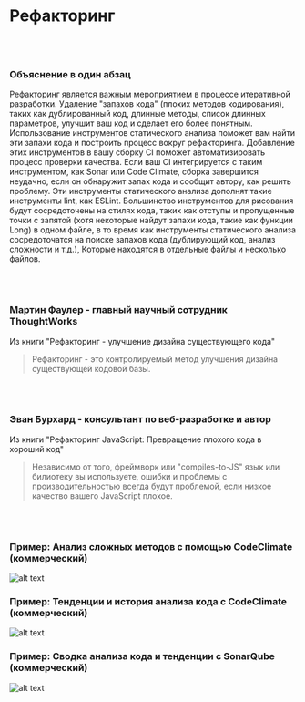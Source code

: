 # Рефакторинг

<br/><br/>

### Объяснение в один абзац

Рефакторинг является важным мероприятием в процессе итеративной разработки. Удаление "запахов кода" (плохих методов кодирования), таких как дублированный код, длинные методы, список длинных параметров, улучшит ваш код и сделает его более понятным. Использование инструментов статического анализа поможет вам найти эти запахи кода и построить процесс вокруг рефакторинга. Добавление этих инструментов в вашу сборку CI поможет автоматизировать процесс проверки качества. Если ваш CI интегрируется с таким инструментом, как Sonar или Code Climate, сборка завершится неудачно, если он обнаружит запах кода и сообщит автору, как решить проблему. Эти инструменты статического анализа дополнят такие инструменты lint, как ESLint. Большинство инструментов для рисования будут сосредоточены на стилях кода, таких как отступы и пропущенные точки с запятой (хотя некоторые найдут запахи кода, такие как функции Long) в одном файле, в то время как инструменты статического анализа сосредоточатся на поиске запахов кода (дублирующий код, анализ сложности и т.д.), Которые находятся в отдельные файлы и несколько файлов.

<br/><br/>


### Мартин Фаулер - главный научный сотрудник ThoughtWorks

Из книги "Рефакторинг - улучшение дизайна существующего кода"

> Рефакторинг - это контролируемый метод улучшения дизайна существующей кодовой базы.

<br/><br/>

### Эван Бурхард - консультант по веб-разработке и автор

Из книги "Рефакторинг JavaScript: Превращение плохого кода в хороший код"

> Независимо от того, фреймворк или
"compiles-to-JS" язык или билиотеку вы используете, ошибки и проблемы с производительностью
всегда будут проблемой, если низкое качество вашего JavaScript плохое.

<br/><br/>

### Пример: Анализ сложных методов с помощью CodeClimate (коммерческий)

![alt text](https://github.com/goldbergyoni/nodebestpractices/blob/master/assets/images/codeanalysis-climate-complex-methods.PNG "Complex methods analysis")

### Пример: Тенденции и история анализа кода с CodeClimate (коммерческий)

![alt text](https://github.com/goldbergyoni/nodebestpractices/blob/master/assets/images/codeanalysis-climate-history.PNG "Code analysis history")

### Пример: Сводка анализа кода и тенденции с SonarQube (коммерческий)

![alt text](https://github.com/goldbergyoni/nodebestpractices/blob/master/assets/images/codeanalysis-sonarqube-dashboard.PNG "Code analysis history")


<br/><br/>
